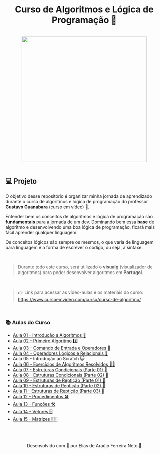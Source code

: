 <h1 align="center">
  Curso de Algoritmos e Lógica de Programação 🧩
</h1>

<br>

<div align="center">
    <img src="https://www.cursoemvideo.com/wp-content/uploads/2019/08/cursoemvideo-logo-branca.png" width="400px" /> 
</div>

<br>

<h2>💻 Projeto</h2>

O objetivo desse repositório é organizar minha jornada de aprendizado durante o curso 
de algoritmos e lógica de programação do professor **Gustavo Guanabara** (curso em vídeo) 💙.

Entender bem os conceitos de algoritmos e lógica de programação são **fundamentais** para a jornada de um dev. Dominando bem essa **base**
de algoritmo e desenvolvendo uma boa lógica de programação, ficará mais fácil aprender qualquer linguagem.

Os conceitos lógicos são sempre os mesmos, o que varia de linguagem para linguagem é a forma de escrever 
o código, ou seja, a sintaxe.

<br>

> Durante todo este curso, será utilizado o **visualg** (visualizador de algoritmos) para poder desenvolver algoritmos em **Portugol**.

<br>

> 👉 Link para acessar as vídeo-aulas e os materiais do curso: https://www.cursoemvideo.com/curso/curso-de-algoritmo/

<br>

<h3>📚 Aulas do Curso</h3>
<ul>
  <li><a href="./aulas/aula01.md">Aula 01 - Introdução a Algoritmos 💭</a></li>
  <li><a href="./aulas/aula02.md">Aula 02 - Primeiro Algoritmo 1️⃣</a></li>
  <li><a href="./aulas/aula03.md">Aula 03 - Comando de Entrada e Operadores 🔢</a></li>
  <li><a href="./aulas/aula04.md">Aula 04 - Operadores Lógicos e Relacionais 🧠</a></li>
  <li>Aula 05 - Introdução ao Scratch 😺</li>
  <li><a href="./aulas/aula06.md">Aula 06 - Exercícios de Algoritmos Resolvidos 🏋️‍♂️</a></li>
  <li><a href="./aulas/aula07.md">Aula 07 - Estruturas Condicionais (Parte 01) 🔀</a></li>
  <li><a href="./aulas/aula08.md">Aula 08 - Estruturas Condicionais (Parte 02) 🔀</a></li>
  <li><a href="./aulas/aula09.md">Aula 09 - Estruturas de Reptição (Parte 01) 🔁</a></li>
  <li><a href="./aulas/aula10.md">Aula 10 - Estruturas de Reptição (Parte 02) 🔁</a></li>
  <li><a href="./aulas/aula11.md">Aula 11 - Estruturas de Reptição (Parte 03) 🔁</a></li>
  <li><a href="./aulas/aula12.md">Aula 12 - Procedimentos 🛠</a></li>
  <li><a href="./aulas/aula13.md">Aula 13 - Funções 🛠</a></li>
  <li><a href="./aulas/aula14.md">Aula 14 - Vetores 🗄</a></li>
  <li><a href="./aulas/aula15.md">Aula 15 - Matrizes 🗄🗄</a></li>
</ul>

<br><br>

<p align="center"> Desenvolvido com 💙 por Elias de Araújo Ferreira Neto 👋 <p>
